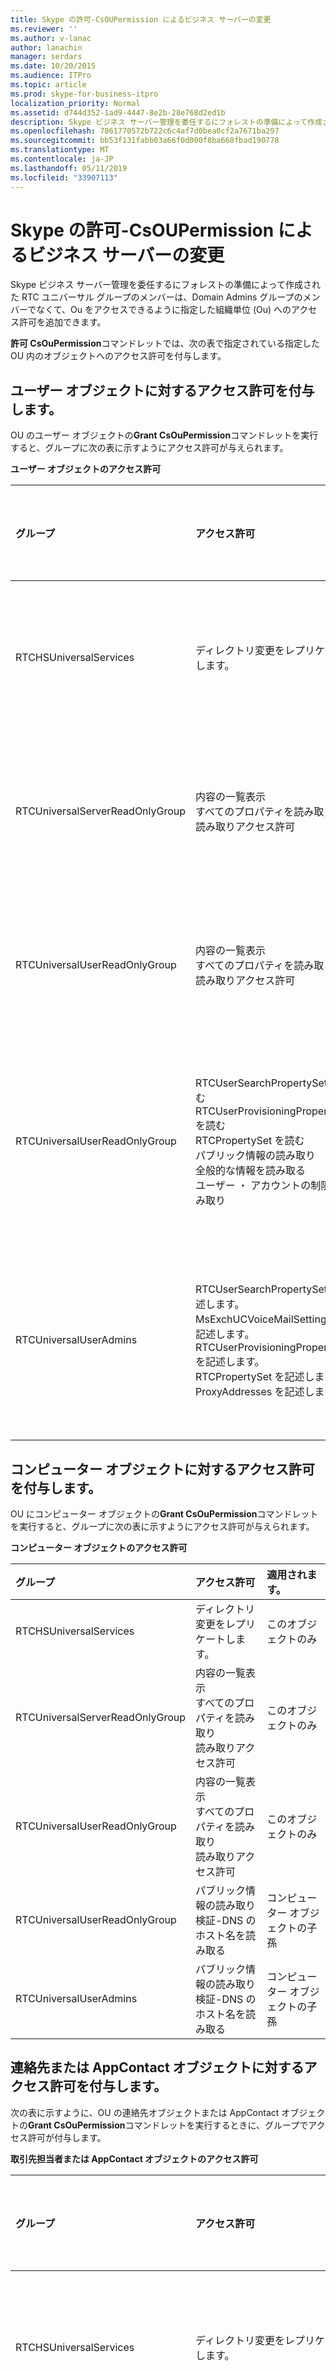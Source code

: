 ```yaml
---
title: Skype の許可-CsOUPermission によるビジネス サーバーの変更
ms.reviewer: ''
ms.author: v-lanac
author: lanachin
manager: serdars
ms.date: 10/20/2015
ms.audience: ITPro
ms.topic: article
ms.prod: skype-for-business-itpro
localization_priority: Normal
ms.assetid: d744d352-1ad9-4447-8e2b-28e768d2ed1b
description: Skype ビジネス サーバー管理を委任するにフォレストの準備によって作成された RTC ユニバーサル グループのメンバーは、Domain Admins グループのメンバーでなくて、Ou をアクセスできるように指定した組織単位 (Ou) へのアクセス許可を追加できます。
ms.openlocfilehash: 7861770572b722c6c4af7d0bea0cf2a7671ba297
ms.sourcegitcommit: bb53f131fabb03a66f0d000f8ba668fbad190778
ms.translationtype: MT
ms.contentlocale: ja-JP
ms.lasthandoff: 05/11/2019
ms.locfileid: "33907113"
---
```

# <a name="changes-made-by-grant-csoupermission-in-skype-for-business-server"></a>Skype の許可-CsOUPermission によるビジネス サーバーの変更
 
Skype ビジネス サーバー管理を委任するにフォレストの準備によって作成された RTC ユニバーサル グループのメンバーは、Domain Admins グループのメンバーでなくて、Ou をアクセスできるように指定した組織単位 (Ou) へのアクセス許可を追加できます。 
  
**許可 CsOuPermission**コマンドレットでは、次の表で指定されている指定した OU 内のオブジェクトへのアクセス許可を付与します。
  
## <a name="granting-permission-for-user-objects"></a>ユーザー オブジェクトに対するアクセス許可を付与します。

OU のユーザー オブジェクトの**Grant CsOuPermission**コマンドレットを実行すると、グループに次の表に示すようにアクセス許可が与えられます。
  
**ユーザー オブジェクトのアクセス許可**

|**グループ**|**アクセス許可**|**適用されます。**|
|:-----|:-----|:-----|
|RTCHSUniversalServices  <br/> |ディレクトリ変更をレプリケートします。  <br/> |このオブジェクトのみ  <br/> |
|RTCUniversalServerReadOnlyGroup  <br/> |内容の一覧表示  <br/> すべてのプロパティを読み取り  <br/> 読み取りアクセス許可  <br/> |このオブジェクトのみ  <br/> |
|RTCUniversalUserReadOnlyGroup  <br/> |内容の一覧表示  <br/> すべてのプロパティを読み取り  <br/> 読み取りアクセス許可  <br/> |このオブジェクトのみ  <br/> |
|RTCUniversalUserReadOnlyGroup  <br/> |RTCUserSearchPropertySet を読む  <br/> RTCUserProvisioningPropertySet を読む  <br/> RTCPropertySet を読む  <br/> パブリック情報の読み取り  <br/> 全般的な情報を読み取る  <br/> ユーザー ・ アカウントの制限の読み取り  <br/> |ユーザー オブジェクトの子孫  <br/> |
|RTCUniversalUserAdmins  <br/> |RTCUserSearchPropertySet を記述します。  <br/> MsExchUCVoiceMailSettings を記述します。  <br/> RTCUserProvisioningPropertySet を記述します。  <br/> RTCPropertySet を記述します。  <br/> ProxyAddresses を記述します。  <br/> |ユーザー オブジェクトの子孫  <br/> |
   
## <a name="granting-permission-for-computer-objects"></a>コンピューター オブジェクトに対するアクセス許可を付与します。

OU にコンピューター オブジェクトの**Grant CsOuPermission**コマンドレットを実行すると、グループに次の表に示すようにアクセス許可が与えられます。
  
**コンピューター オブジェクトのアクセス許可**

|**グループ**|**アクセス許可**|**適用されます。**|
|:-----|:-----|:-----|
|RTCHSUniversalServices  <br/> |ディレクトリ変更をレプリケートします。  <br/> |このオブジェクトのみ  <br/> |
|RTCUniversalServerReadOnlyGroup  <br/> |内容の一覧表示  <br/> すべてのプロパティを読み取り  <br/> 読み取りアクセス許可  <br/> |このオブジェクトのみ  <br/> |
|RTCUniversalUserReadOnlyGroup  <br/> |内容の一覧表示  <br/> すべてのプロパティを読み取り  <br/> 読み取りアクセス許可  <br/> |このオブジェクトのみ  <br/> |
|RTCUniversalUserReadOnlyGroup  <br/> |パブリック情報の読み取り  <br/> 検証-DNS のホスト名を読み取る  <br/> |コンピューター オブジェクトの子孫  <br/> |
|RTCUniversalUserAdmins  <br/> |パブリック情報の読み取り  <br/> 検証-DNS のホスト名を読み取る  <br/> |コンピューター オブジェクトの子孫  <br/> |
   
## <a name="granting-permission-for-contact-or-appcontact-objects"></a>連絡先または AppContact オブジェクトに対するアクセス許可を付与します。

次の表に示すように、OU の連絡先オブジェクトまたは AppContact オブジェクトの**Grant CsOuPermission**コマンドレットを実行するときに、グループでアクセス許可が付与します。
  
**取引先担当者または AppContact オブジェクトのアクセス許可**

|**グループ**|**アクセス許可**|**適用されます。**|
|:-----|:-----|:-----|
|RTCHSUniversalServices  <br/> |ディレクトリ変更をレプリケートします。  <br/> |このオブジェクトのみ  <br/> |
|RTCUniversalServerReadOnlyGroup  <br/> |内容の一覧表示  <br/> すべてのプロパティを読み取り  <br/> 読み取りアクセス許可  <br/> |このオブジェクトのみ  <br/> |
|RTCUniversalUserReadOnlyGroup  <br/> |内容の一覧表示  <br/> すべてのプロパティを読み取り  <br/> 読み取りアクセス許可  <br/> |このオブジェクトのみ  <br/> |
|RTCUniversalUserReadOnlyGroup  <br/> |RTCUserSearchPropertySet を読む  <br/> RTCUserProvisioningPropertySet を読む  <br/> RTCPropertySet を読む  <br/> パブリック情報の読み取り  <br/> 全般的な情報を読み取る  <br/> 個人情報を読み取る  <br/> ユーザー ・ アカウントの制限の読み取り  <br/> |連絡先オブジェクトの子孫  <br/> |
|RTCUniversalUserAdmins  <br/> |RTCUserSearchPropertySet を記述します。  <br/> OtherIpPhone を記述します。  <br/> 表示名を書き込み  <br/> 説明を記述します。  <br/> 勤務先を記述します。  <br/> MsExchUCVoiceMailSettings を記述します。  <br/> RTCUserProvisioningPropertySet を記述します。  <br/> RTCPropertySet を記述します。  <br/> ProxyAddresses を記述します。  <br/> |連絡先オブジェクトの子孫  <br/> |
   
## <a name="granting-permission-for-device-objects"></a>デバイス オブジェクトに対するアクセス許可を付与します。

OU のデバイス オブジェクトの**Grant CsOuPermission**コマンドレットを実行すると、グループに次の表に示すようにアクセス許可が与えられます。
  
**デバイス オブジェクトに与えられるアクセス許可**

|**グループ**|**アクセス許可**|**適用されます。**|
|:-----|:-----|:-----|
|RTCHSUniversalServices  <br/> |ディレクトリ変更をレプリケートします。  <br/> |このオブジェクトのみ  <br/> |
|RTCUniversalServerReadOnlyGroup  <br/> |内容の一覧表示  <br/> すべてのプロパティを読み取り  <br/> 読み取りアクセス許可  <br/> |このオブジェクトのみ  <br/> |
|RTCUniversalUserReadOnlyGroup  <br/> |内容の一覧表示  <br/> すべてのプロパティを読み取り  <br/> 読み取りアクセス許可  <br/> |このオブジェクトのみ  <br/> |
|RTCUniversalUserReadOnlyGroup  <br/> |RTCUserSearchPropertySet を読む  <br/> RTCUserProvisioningPropertySet を読む  <br/> RTCPropertySet を読む  <br/> パブリック情報の読み取り  <br/> 個人情報を読み取る  <br/> 全般的な情報を読み取る  <br/> ユーザー ・ アカウントの制限の読み取り  <br/> |連絡先オブジェクトの子孫  <br/> |
|RTCUniversalUserAdmins  <br/> |子を作成します。  <br/> 子を削除します。  <br/> ツリーを削除します。  <br/> |連絡先  <br/> |
|RTCUniversalUserAdmins  <br/> |表示名を書き込み  <br/> 説明を記述します。  <br/> 勤務先を記述します。  <br/> |ユーザー オブジェクトの子孫  <br/> |
|RTCUniversalUserAdmins  <br/> |RTCUserSearchPropertySet を記述します。  <br/> OtherIpPhone を記述します。  <br/> 表示名を書き込み  <br/> 説明を記述します。  <br/> 勤務先を記述します。  <br/> MsExchUCVoiceMailSettings を記述します。  <br/> RTCUserProvisioningPropertySet を記述します。  <br/> RTCPropertySet を記述します。  <br/> ProxyAddresses を記述します。  <br/> |連絡先オブジェクトの子孫  <br/> |
   
## <a name="granting-permission-for-inetorgperson-objects"></a>InetOrgPerson オブジェクトに対するアクセス許可を付与します。

InetOrgPerson オブジェクトの**Grant CsOuPermission**コマンドレットを実行するには OU で、グループに次の表に示すように、アクセス許可が与えられます。
  
**InetOrgPerson オブジェクトに与えられるアクセス許可**

|**グループ**|**アクセス許可**|**適用されます。**|
|:-----|:-----|:-----|
|RTCHSUniversalServices  <br/> |ディレクトリ変更をレプリケートします。  <br/> |このオブジェクトのみ  <br/> |
|RTCUniversalServerReadOnlyGroup  <br/> |内容の一覧表示  <br/> すべてのプロパティを読み取り  <br/> 読み取りアクセス許可  <br/> |このオブジェクトのみ  <br/> |
|RTCUniversalUserReadOnlyGroup  <br/> |内容の一覧表示  <br/> すべてのプロパティを読み取り  <br/> 読み取りアクセス許可  <br/> |このオブジェクトのみ  <br/> |
|RTCUniversalUserReadOnlyGroup  <br/> |RTCUserSearchPropertySet を読む  <br/> RTCUserProvisioningPropertySet を読む  <br/> RTCPropertySet を読む  <br/> 個人情報を読み取る  <br/> パブリック情報の読み取り  <br/> 全般的な情報を読み取る  <br/> ユーザー ・ アカウントの制限の読み取り  <br/> |子孫 inetOrgPerson オブジェクト  <br/> |
|RTCUniversalUserAdmins  <br/> |RTCUserSearchPropertySet を記述します。  <br/> RTCUserProvisioningPropertySet を記述します。  <br/> RTCPropertySet を記述します。  <br/> ProxyAddresses を記述します。  <br/> |子孫 inetOrgPerson オブジェクト  <br/> |
   

